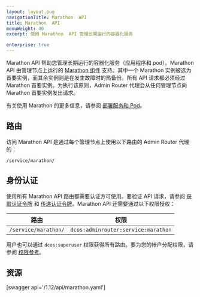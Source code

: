 ```yaml
---
layout: layout.pug
navigationTitle: Marathon  API
title: Marathon  API
menuWeight: 40
excerpt: 使用 Marathon  API 管理长期运行的容器化服务

enterprise: true
---
```


Marathon API 帮助您管理长期运行的容器化服务（应用程序和 pod）。Marathon API 由管理节点上运行的 [Marathon 组件](/cn/1.12/overview/architecture/components/#marathon) 支持。其中一个 Marathon 实例被选为首要实例，而其余实例则是在发生故障时的热备份。所有 API 请求都必须经过 Marathon 首要实例。为执行该原则，Admin Router 代理会从任何管理节点向 Marathon 首要实例发出请求。

有关使用 Marathon 的更多信息，请参阅 [部署服务和 Pod](/cn/1.12/deploying-services/)。

## 路由

访问 Marathon API 是通过每个管理节点上使用以下路由的 Admin Router 代理的：

```
/service/marathon/
```

## 身份认证

使用所有 Marathon  API 路由都需要认证方可使用。要验证 API 请求，请参阅 [获取认证令牌](/cn/1.12/security/ent/iam-api/#obtaining-an-authentication-token) 和 [传递认证令牌](/cn/1.12/security/ent/iam-api/#passing-an-authentication-token)。Marathon API 还需要通过以下权限授权：

| 路由 | 权限 |
|-------|----------|
| `/service/marathon/` | `dcos:adminrouter:service:marathon` |

用户也可以通过 `dcos:superuser` 权限获得所有路由。要为您的帐户分配权限，请参阅 [权限参考](/cn/1.12/security/ent/perms-reference/)。

## 资源

[swagger api='/1.12/api/marathon.yaml']
